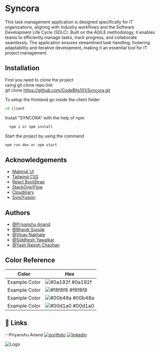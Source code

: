 # Syncora

This task management application is designed specifically for IT organizations, aligning with industry workflows and the Software Development Life Cycle (SDLC). Built on the AGILE methodology, it enables teams to efficiently manage tasks, track progress, and collaborate seamlessly. The application ensures streamlined task handling, fostering adaptability and iterative development, making it an essential tool for IT project management.

## Installation

First you need to clone the project  
using git clone repo link  
git clone https://github.com/CodeBits101/Syncora.git

To setup the frontend go inside the client folder

```bash
cd client
```

Install "SYNCORA" with the help of npm

```bash
  npm i or npm install
```

Start the project by using the command

```bash
npm run dev or npm start
```

## Acknowledgements

- [Material UI](https://awesomeopensource.com/project/elangosundar/awesome-README-templates)
- [Tailwind CSS](https://tailwindcss.com/)
- [React BootStrap](https://react-bootstrap.netlify.app/)
- [StackOverFlow](https://stackoverflow.com/questions)
- [Cloudinary](https://cloudinary.com/)
- [SyncFusion](https://www.syncfusion.com/)

## Authors

- [@Priyanshu Anand](https://github.com/PriyanshuAnand2826)
- [@Bhavik Sonule](https://github.com/bhaviksonule)
- [@Vinay Nakhate](https://github.com/vinay1nakhate)
- [@Siddhesh Yawalkar](https://github.com/sidddheshh)
- [@Yash Rajesh Chauhan](https://github.com/yashRChauhan)

## Color Reference

| Color         | Hex                                                              |
| ------------- | ---------------------------------------------------------------- |
| Example Color | ![#0a192f](https://via.placeholder.com/10/0a192f?text=+) #0a192f |
| Example Color | ![#f8f8f8](https://via.placeholder.com/10/f8f8f8?text=+) #f8f8f8 |
| Example Color | ![#00b48a](https://via.placeholder.com/10/00b48a?text=+) #00b48a |
| Example Color | ![#00d1a0](https://via.placeholder.com/10/00b48a?text=+) #00d1a0 |

## 🔗 Links

--Priyanshu Anand
[![portfolio](https://img.shields.io/badge/my_portfolio-000?style=for-the-badge&logo=ko-fi&logoColor=white)](https://github.com/PriyanshuAnand2826)
[![linkedin](https://img.shields.io/badge/linkedin-0A66C2?style=for-the-badge&logo=linkedin&logoColor=white)](https://www.linkedin.com/in/priyanshu-anand-5b9776217/)

![Logo](https://res.cloudinary.com/dybxdtcnq/image/upload/v1742811831/CodeBits101_2_cu4y4h.png)
